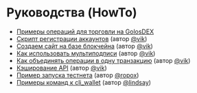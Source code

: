 # Руководства (HowTo)

* [Примеры операций для торговли на GolosDEX ](dex.md#sozdanie-ordera)
* [Скрипт регистрации аккаунтов](registration-service.md) (автор [@vik](https://golos.id/@vik))
* [Создаем сайт на базе блокчейна](https://golos.id/ru--golos/@vik/sozdaem-sobstvennyi-sait-na-baze-blockchain-golosa-za-30-minut) (автор [@vik](https://golos.id/@vik))
* [Как использовать мультиподписи](multisig.md) (автор [@vik](https://golos.id/@vik))
* [Как объединять операции в одну транзакцию](ops-merging.md) (автор [@vik](https://golos.id/@vik))
* [Кэширование API](https://golos.id/ru--golos/@vik/zapusk-mnozhestva-mnogopotochnykh-zhivykh-skriptov-na-odnoi-node-reshenie-dlya-mashtabiruemosti-botov-golosa) (автор [@vik](https://golos.id/@vik))
* [Пример запуска тестнета](testnet.md) (автор [@ropox](https://golos.id/@ropox))
* [Примеры команд к cli\_wallet](https://golos.id/ru--golos/@lindsay/dlya-delegatov-i-derzhatelei-nod-rabochie-komandy-i-metody-cliwallet) (автор [@lindsay](https://golos.id/@lindsay))
